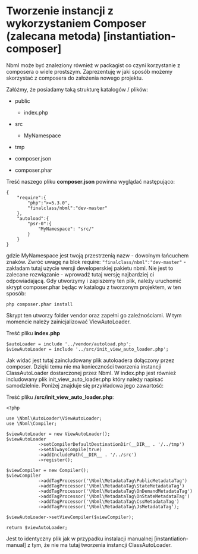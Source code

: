 # Tworzenie instancji z wykorzystaniem Composer (zalecana metoda) [instantiation-composer]

Nbml może być znaleziony również w packagist co czyni korzystanie z composera o wiele prostszym.
Zaprezentuję w jaki sposób możemy skorzystać z composera do założenia nowego projektu.

Załóżmy, że posiadamy taką strukturę katalogów / plików:

* public

	* index.php
* src

	* MyNamespace
* tmp
* composer.json
* composer.phar

Treść naszego pliku **composer.json** powinna wyglądać następująco:

	{
		"require":{
			"php":">=5.3.0",
			"finalclass/nbml":"dev-master"
		},
		"autoload":{
			"psr-0":{
				"MyNamespace": "src/"
			}
		}
	}

gdzie MyNamespace jest twoją przestrzenią nazw - dowolnym łańcuchem znaków.
Zwróć uwagę na blok require: `"finalclass/nbml":"dev-master"` - zakładam tutaj użycie wersji developerskiej
pakietu nbml. Nie jest to zalecane rozwiązanie - wprowadź tutaj wersję najbardziej ci odpowiadającą.
Gdy utworzymy i zapiszemy ten plik, należy uruchomić skrypt composer.phar będąc w katalogu
z tworzonym projektem, w ten sposób:

	php composer.phar install

Skrypt ten utworzy folder vendor oraz zapełni go zależnościami.
W tym momencie należy zainicjalizować ViewAutoLoader.

Treść pliku **index.php**

	$autoLoader = include '../vendor/autoload.php';
	$viewAutoLoader = include '../src/init_view_auto_loader.php';

Jak widać jest tutaj zaincludowany plik autoloadera dołączony przez composer. Dzięki temu nie ma konieczności
tworzenia instancji ClassAutoLoader dostarczonej przez Nbml.
W index.php jest również includowany plik init_view_auto_loader.php który należy napisać samodzielnie.
Poniżej znajduje się przykładowa jego zawartość:

Treść pliku **/src/init_view_auto_loader.php**:

	<?php

	use \Nbml\AutoLoader\ViewAutoLoader;
	use \Nbml\Compiler;

	$viewAutoLoader = new ViewAutoLoader();
	$viewAutoLoader
				->setCompilerDefaultDestinationDir(__DIR__ . '/../tmp')
				->setAlwaysCompile(true)
				->addIncludePath(__DIR__ . '/../src')
				->register();

	$viewCompiler = new Compiler();
	$viewCompiler
				->addTagProcessor('\Nbml\MetadataTag\PublicMetadataTag')
				->addTagProcessor('\Nbml\MetadataTag\StateMetadataTag')
				->addTagProcessor('\Nbml\MetadataTag\OnDemandMetadataTag')
				->addTagProcessor('\Nbml\MetadataTag\OnStateMetadataTag')
				->addTagProcessor('\Nbml\MetadataTag\CssMetadataTag')
				->addTagProcessor('\Nbml\MetadataTag\JsMetadataTag');

	$viewAutoLoader->setViewCompiler($viewCompiler);

	return $viewAutoLoader;

Jest to identyczny plik jak w przypadku instalacji manualnej [instantiation-manual] z tym, że nie ma tutaj
tworzenia instancji ClassAutoLoader.
